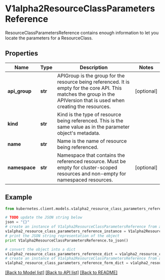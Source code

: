 # V1alpha2ResourceClassParametersReference

ResourceClassParametersReference contains enough information to let you locate the parameters for a ResourceClass.

## Properties

Name | Type | Description | Notes
------------ | ------------- | ------------- | -------------
**api_group** | **str** | APIGroup is the group for the resource being referenced. It is empty for the core API. This matches the group in the APIVersion that is used when creating the resources. | [optional] 
**kind** | **str** | Kind is the type of resource being referenced. This is the same value as in the parameter object&#39;s metadata. | 
**name** | **str** | Name is the name of resource being referenced. | 
**namespace** | **str** | Namespace that contains the referenced resource. Must be empty for cluster-scoped resources and non-empty for namespaced resources. | [optional] 

## Example

```python
from kubernetes.client.models.v1alpha2_resource_class_parameters_reference import V1alpha2ResourceClassParametersReference

# TODO update the JSON string below
json = "{}"
# create an instance of V1alpha2ResourceClassParametersReference from a JSON string
v1alpha2_resource_class_parameters_reference_instance = V1alpha2ResourceClassParametersReference.from_json(json)
# print the JSON string representation of the object
print V1alpha2ResourceClassParametersReference.to_json()

# convert the object into a dict
v1alpha2_resource_class_parameters_reference_dict = v1alpha2_resource_class_parameters_reference_instance.to_dict()
# create an instance of V1alpha2ResourceClassParametersReference from a dict
v1alpha2_resource_class_parameters_reference_form_dict = v1alpha2_resource_class_parameters_reference.from_dict(v1alpha2_resource_class_parameters_reference_dict)
```
[[Back to Model list]](../README.md#documentation-for-models) [[Back to API list]](../README.md#documentation-for-api-endpoints) [[Back to README]](../README.md)


